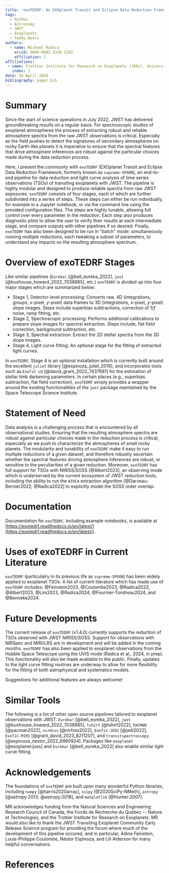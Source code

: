 ```yaml
---
title: 'exoTEDRF: An EXOplanet Transit and Eclipse Data Reduction Framework'
tags:
  - Python
  - Astronomy
  - JWST
  - Exoplanets
  - Teddy Bears
authors:
  - name: Michael Radica
    orcid: 0000-0002-3328-1203
    affiliation: 1
affiliations:
 - name: Trottier Institute for Research on Exoplanets (iREx), Université de Montréal, Montréal, Canada
   index: 1
date: 30 April 2024
bibliography: paper.bib
---
```


# Summary
Since the start of science operations in July 2022, JWST has delivered groundbreaking results on a regular basis. 
For spectroscopic studies of exoplanet atmospheres the process of extracting robust and reliable atmosphere 
spectra from the raw JWST observations is critical. Especially as the field pushes to detect the signatures of secondary atmospheres on rocky Earth-like planets
it is imperative to ensure that the spectral features that drive atmosphere inferences are robust against the particular choices made during the data reduction process. 

Here, I present the community with `exoTEDRF` (EXOplanet Transit and Eclipse Data Reduction Framework; formerly known as 
`supreme-SPOON`), an end-to-end pipeline for data reduction and light curve analysis of time series observations (TSOs) of transiting exoplanets with JWST. The pipeline is highly modular and designed to produce reliable spectra from raw JWST exposures. 
`exoTEDRF` consists of four stages, each of which are further subdivided into a series of steps. These steps can either be run individually, for example in a Jupyter notebook, or via the command line using the provided configuration files.
The steps are highly tunable, allowing full control over every parameter in the reduction. Each step also produces diagnostic plots to allow the user to verify their results at each intermediate stage, and compare outputs with other pipelines if so desired.
Finally, `exoTEDRF` has also been designed to be run in "batch" mode: simultaneously running multiple reductions, each tweaking a subset of parameters, to understand any impacts on the resulting atmosphere spectrum.


# Overview of exoTEDRF Stages
Like similar pipelines (`Eureka!` [@bell_eureka_2022], `jwst` [@bushouse_howard_2022_7038885], etc.)
`exoTEDRF` is divided up into four major stages which are summarized below:

- Stage 1, Detector-level processing: Converts raw, 4D (integrations, groups, $x$-pixel, $y$-pixel) data frames to 3D (integrations, $x$-pixel, $y$-pixel) slope images. Steps include superbias subtractions, correction of 1/$f$ noise, ramp fitting, etc. 
- Stage 2, Spectroscopic processing: Performs additional calibrations to prepare slope images for spectral extraction. Steps include, flat field correction, background subtraction, etc. 
- Stage 3, Spectral extraction: Extract the 2D stellar spectra from the 3D slope images.
- Stage 4, Light curve fitting: An optional stage for the fitting of extracted light curves.

In `exoTEDRF`, Stage 4 is an optional installation which is currently built around the excellent `juliet` library [@espinoza_juliet_2019], and incorporates tools such as `ExoTiC-LD` [@david_grant_2022_7437681] for the estimation of stellar limb darkening parameters. 
In certain places (e.g., superbias subtraction, flat field correction), `exoTEDRF` simply provides a wrapper around the existing functionalities of the `jwst` package maintained by the Space Telescope Science Institute. 


# Statement of Need
Data analysis is a challenging process that is encountered by all observational studies. Ensuring that the resulting 
atmosphere spectra are robust against particular choices made in the reduction process is critical, especially as we push to characterize the atmospheres of small rocky planets. 
The modularity and tunability of `exoTEDRF` make it easy to run multiple reductions of a given dataset, and therefore robustly ascertain whether the spectral features driving atmosphere inferences are robust, or sensitive to the peculiarities of a given reduction.
Moreover, `exoTEDRF` has full support for TSOs with NIRISS/SOSS [@Albert2023], an observing mode which is underserved by the current ecosystem of JWST reduction tools, including the ability to run the `ATOCA` extraction algorithm [@Darveau-Bernier2022; @Radica2022] to explicitly model the SOSS order overlap. 


# Documentation
Documentation for `exoTEDRF`, including example notebooks, is available at [https://exotedrf.readthedocs.io/en/latest/](https://exotedrf.readthedocs.io/en/latest/). 


# Uses of exoTEDRF in Current Literature
`exoTEDRF` (particulalry in its previous life as `supreme-SPOON`) has been widely applied to exoplanet TSOs. 
A list of current literature which has made use of `exoTEDRF` includes: 
@Feinstein2023, @Coulombe2023, @Radica2023, @Albert2023, @Lim2023, @Radica2024, @Fournier-Tondreau2024, and @Benneke2024.


# Future Developments
The current release of `exoTEDRF` (v1.4.0) currently supports the reduction of TSOs observed with JWST NIRISS/SOSS. 
Support for observations with NIRSpec and MIRI/LRS are in development and will be added in the coming months.
`exoTEDRF` has also been applied to exoplanet observations from the Hubble Space Telescope using the UVIS mode (Radica et al., 2024, in prep). This functionality will also be made available to the public.
Finally, updates to the light curve fitting routines are underway to allow for more flexibility for the fitting of both astrophysical and systematics models.

Suggestions for additional features are always welcome!


# Similar Tools
The following is a list of other open source pipelines tailored to exoplanet observations with JWST:
`Eureka!` [@bell_eureka_2022], `jwst` [@bushouse_howard_2022_7038885], `tshirt` [@tshirt2022], `PACMAN` [@pacman2022],
`nirHiss` [@nirhiss2022], `ExoTiC-JEDI` [@jedi2022], `ExoTiC-MIRI` [@grant_david_2023_8211207], 
and `transitspectroscopy` [@espinoza_nestor_2022_6960924].
Packages like `exoplanet` [@exoplanet:joss] and `Eureka!` [@bell_eureka_2022] also enable similar light curve fitting. 


# Acknowledgements
The foundations of `exoTEDRF` are built upon many wonderful Python libraries, including `numpy` [@harris2020array], `scipy` [@2020SciPy-NMeth], `astropy` [@astropy:2013; @astropy:2018], and `matplotlib` [@Hunter:2007].

MR acknowledges funding from the Natural Sciences and Engineering Research Council of Canada,
the Fonds de Recherche du Québec -- Nature et Technologies, and the Trottier Institute for Research on Exoplanets. 
MR would also like to thank the JWST Transiting Exoplanet Community Early Release Science program for providing the 
forum where much of the development of this pipeline occured, and in particular, Adina Feinstein, Louis-Philippe 
Coulombe, Néstor Espinoza, and Lili Alderson for many helpful conversations. 


# References
